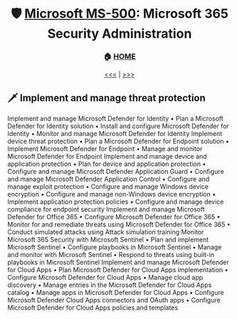 <div align="center">

# 🛡️ [Microsoft MS-500](ms-500-index.md): Microsoft 365 Security Administration
### 🏠 [HOME](README.md)


[<<<](ms-500-part1.md) | [>>>](ms-500-part3.md)
      
</div>

## 🗡️ Implement and manage threat protection

Implement and manage Microsoft Defender for Identity
• Plan a Microsoft Defender for Identity solution
• Install and configure Microsoft Defender for Identity
• Monitor and manage Microsoft Defender for Identity
Implement device threat protection
• Plan a Microsoft Defender for Endpoint solution
• Implement Microsoft Defender for Endpoint
• Manage and monitor Microsoft Defender for Endpoint
Implement and manage device and application protection
• Plan for device and application protection
• Configure and manage Microsoft Defender Application Guard
• Configure and manage Microsoft Defender Application Control
• Configure and manage exploit protection
• Configure and manage Windows device encryption
• Configure and manage non-Windows device encryption
• Implement application protection policies
• Configure and manage device compliance for endpoint security
Implement and manage Microsoft Defender for Office 365
• Configure Microsoft Defender for Office 365
• Monitor for and remediate threats using Microsoft Defender for Office 365
• Conduct simulated attacks using Attack simulation training
Monitor Microsoft 365 Security with Microsoft Sentinel
• Plan and implement Microsoft Sentinel
• Configure playbooks in Microsoft Sentinel
• Manage and monitor with Microsoft Sentinel
• Respond to threats using built-in playbooks in Microsoft Sentinel
Implement and manage Microsoft Defender for Cloud Apps
• Plan Microsoft Defender for Cloud Apps implementation
• Configure Microsoft Defender for Cloud Apps
• Manage cloud app discovery
• Manage entries in the Microsoft Defender for Cloud Apps catalog
• Manage apps in Microsoft Defender for Cloud Apps
• Configure Microsoft Defender Cloud Apps connectors and OAuth apps
• Configure Microsoft Defender for Cloud Apps policies and templates

